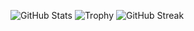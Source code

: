 ![GitHub Stats](https://github-readme-stats.vercel.app/api?username=uditha2001&show_icons=true&theme=radical)
![Trophy](https://github-profile-trophy.vercel.app/?username=YOUR_GITHUB_USERNAME&theme=onedark&column=3&margin-w=15&margin-h=15)
![GitHub Streak](https://github-readme-streak-stats.herokuapp.com/?user=YOUR_GITHUB_USERNAME&theme=radical)


